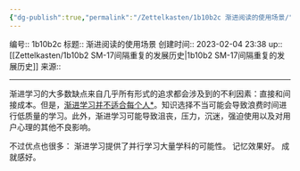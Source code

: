 ```yaml
---
{"dg-publish":true,"permalink":"/Zettelkasten/1b10b2c 渐进阅读的使用场景/","dgPassFrontmatter":true}
---
```


编号:: 1b10b2c
标题:: 渐进阅读的使用场景
创建时间:: 2023-02-04 23:38
up:: [[Zettelkasten/1b10b2 SM-17间隔重复的发展历史\|1b10b2 SM-17间隔重复的发展历史]]
来源:: 

---
渐进学习的大多数缺点来自几乎所有形式的追求都会涉及到的不利因素：直接和间接成本。但是，[渐进学习并不适合每个人*](https://help.supermemo.org/wiki/Incremental_learning#Incremental_learning_is_not_for_everyone)。知识选择不当可能会导致浪费时间进行低质量的学习。此外，渐进学习可能导致沮丧，压力，沉迷，强迫使用以及对用户心理的其他不良影响。

不过优点也很多：
渐进学习提供了并行学习大量学科的可能性。
记忆效果好。
成就感好。
